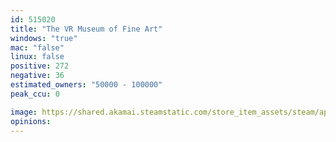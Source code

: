 ```yaml
---
id: 515020
title: "The VR Museum of Fine Art"
windows: "true"
mac: "false"
linux: false
positive: 272
negative: 36
estimated_owners: "50000 - 100000"
peak_ccu: 0

image: https://shared.akamai.steamstatic.com/store_item_assets/steam/apps/515020/header.jpg?t=1552889930
opinions:
---
```

